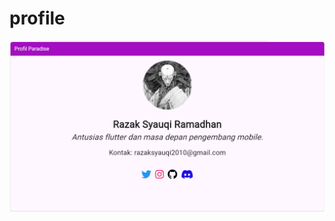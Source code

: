 # profile
![profile](https://raw.githubusercontent.com/RazxSR/ujian_praktikum/refs/heads/main/gambar/output.png?token=GHSAT0AAAAAADGNTQYZJO3RALAJIXARTBE22DAELYQ "Optional title for the image")
